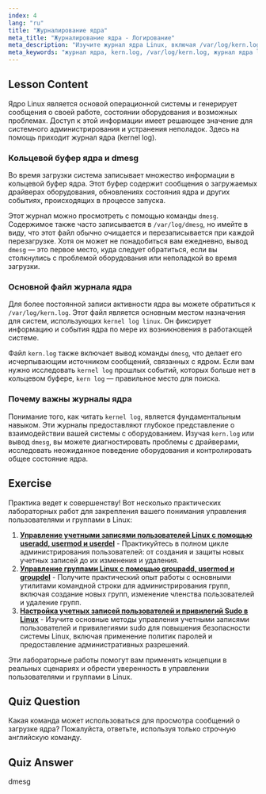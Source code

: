 ```yaml
---
index: 4
lang: "ru"
title: "Журналирование ядра"
meta_title: "Журналирование ядра - Логирование"
meta_description: "Изучите журнал ядра Linux, включая /var/log/kern.log и dmesg. Узнайте, как проверять журнал kern на наличие сообщений о загрузке, информации о драйверах оборудования и устранять системные проблемы. Руководство по файлам журнала ядра Linux."
meta_keywords: "журнал ядра, kern.log, /var/log/kern.log, журнал ядра linux, kern log, dmesg, логирование linux, сообщения загрузки, события ядра"
---
```


## Lesson Content

Ядро Linux является основой операционной системы и генерирует сообщения о своей работе, состоянии оборудования и возможных проблемах. Доступ к этой информации имеет решающее значение для системного администрирования и устранения неполадок. Здесь на помощь приходит журнал ядра (kernel log).

### Кольцевой буфер ядра и dmesg

Во время загрузки система записывает множество информации в кольцевой буфер ядра. Этот буфер содержит сообщения о загружаемых драйверах оборудования, обновлениях состояния ядра и других событиях, происходящих в процессе запуска.

Этот журнал можно просмотреть с помощью команды `dmesg`. Содержимое также часто записывается в `/var/log/dmesg`, но имейте в виду, что этот файл обычно очищается и перезаписывается при каждой перезагрузке. Хотя он может не понадобиться вам ежедневно, вывод `dmesg` — это первое место, куда следует обратиться, если вы столкнулись с проблемой оборудования или неполадкой во время загрузки.

### Основной файл журнала ядра

Для более постоянной записи активности ядра вы можете обратиться к `/var/log/kern.log`. Этот файл является основным местом назначения для систем, использующих `kernel log linux`. Он фиксирует информацию и события ядра по мере их возникновения в работающей системе.

Файл `kern.log` также включает вывод команды `dmesg`, что делает его исчерпывающим источником сообщений, связанных с ядром. Если вам нужно исследовать `kernel log` прошлых событий, которых больше нет в кольцевом буфере, `kern log` — правильное место для поиска.

### Почему важны журналы ядра

Понимание того, как читать `kernel log`, является фундаментальным навыком. Эти журналы предоставляют глубокое представление о взаимодействии вашей системы с оборудованием. Изучая `kern.log` или вывод `dmesg`, вы можете диагностировать проблемы с драйверами, исследовать неожиданное поведение оборудования и контролировать общее состояние ядра.

## Exercise

Практика ведет к совершенству! Вот несколько практических лабораторных работ для закрепления вашего понимания управления пользователями и группами в Linux:

1. **[Управление учетными записями пользователей Linux с помощью useradd, usermod и userdel](https://labex.io/ru/labs/comptia-manage-linux-user-accounts-with-useradd-usermod-and-userdel-590837)** - Практикуйтесь в полном цикле администрирования пользователей: от создания и защиты новых учетных записей до их изменения и удаления.
2. **[Управление группами Linux с помощью groupadd, usermod и groupdel](https://labex.io/ru/labs/comptia-manage-linux-groups-with-groupadd-usermod-and-groupdel-590836)** - Получите практический опыт работы с основными утилитами командной строки для администрирования групп, включая создание новых групп, изменение членства пользователей и удаление групп.
3. **[Настройка учетных записей пользователей и привилегий Sudo в Linux](https://labex.io/ru/labs/comptia-configure-user-accounts-and-sudo-privileges-in-linux-590856)** - Изучите основные методы управления учетными записями пользователей и привилегиями sudo для повышения безопасности системы Linux, включая применение политик паролей и предоставление административных разрешений.

Эти лабораторные работы помогут вам применять концепции в реальных сценариях и обрести уверенность в управлении пользователями и группами в Linux.

## Quiz Question

Какая команда может использоваться для просмотра сообщений о загрузке ядра? Пожалуйста, ответьте, используя только строчную английскую команду.

## Quiz Answer

dmesg
